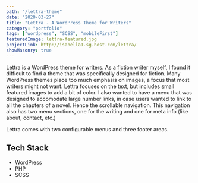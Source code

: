 ```yaml
---
path: "/lettra-theme"
date: "2020-03-27"
title: "Lettra - A WordPress Theme for Writers"
category: "portfolio"
tags: ["wordpress", "SCSS", "mobileFirst"]
featuredImage: lettra-featured.jpg
projectLink: http://isabella1.sg-host.com/lettra/
showMasonry: true
---
```


Lettra is a WordPress theme for writers. As a fiction writer myself, I found it difficult
to find a theme that was specifically designed for fiction. Many WordPress themes place too
much emphasis on images, a focus that most writers might not want. Lettra focuses on the
text, but includes small featured images to add a bit of color. I also wanted to have a menu
that was designed to accomodate large number links, in case users wanted to link to all the
chapters of a novel. Hence the scrollable navigation. This navigation also has two menu sections,
one for the writing and one for meta info (like about, contact, etc.)

Lettra comes with two configurable menus and three footer areas.

## Tech Stack

- WordPress
- PHP
- SCSS
